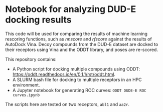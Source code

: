 # Notebook for analyzing DUD-E docking results

This code will be used for comparing the results of machine learning rescoring functions, such as *nnscore* and *rfscore* against the results of AutoDock Vina. Decoy compounds from the DUD-E dataset are docked to their receptors using Vina and the ODDT library, and poses are re-scored.

This repository contains:
 - A Python script for docking multiple compounds using ODDT: https://oddt.readthedocs.io/en/0.1.1/rst/oddt.html.
 - A SLURM bash file for docking to multiple receptors in an HPC environment.
 - A Jupyter notebook for generating ROC curves: `ODDT DUDE-E ROC curves.ipynb`

The scripts here are tested on two receptors, `abl1` and `aa2r`.
